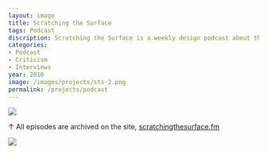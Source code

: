 ```yaml
---
layout: image
title: Scratching the Surface
tags: Podcast
discription: Scratching the Surface is a weekly design podcast about the intersection of criticism and practice. Each week, I interview designers, writers, critics, educators and those that operate between these fields about how writing, criticism, and theory informs individual practice and the graphic design profession at large. Previous guests have included Michael Rock, Michael Bierut, Alexandra Lange, Jessica Helfand, Steven Heller, and others.
categories:
- Podcast
- Criticism
- Interviews
year: 2016
image: /images/projects/sts-2.png
permalink: /projects/podcast
---
```


<img src="/images/projects/sts-1.png">
<div class="images-right"><p>&uarr; All episodes are archived on the site, <a href="http://www.scratchingthesurface.fm">scratchingthesurface.fm</a></p></div>
<section class="clear"></section>
<img src="/images/projects/sts-2.png">
